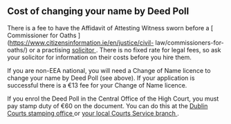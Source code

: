 ##  Cost of changing your name by Deed Poll

There is a fee to have the Affidavit of Attesting Witness sworn before a [
Commissioner for Oaths ](https://www.citizensinformation.ie/en/justice/civil-
law/commissioners-for-oaths/) or a practising [ solicitor
](https://www.citizensinformation.ie/en/justice/courtroom/solicitors/) . There
is no fixed rate for legal fees, so ask your solicitor for information on
their costs before you hire them.

If you are non-EEA national, you will need a Change of Name licence to change
your name by Deed Poll (see above). If your application is successful there is
a €13 fee for your Change of Name licence.

If you enrol the Deed Poll in the Central Office of the High Court, you must
pay stamp duty of €60 on the document. You can do this at the [ Dublin Courts
stamping office ](https://www.courts.ie/content/dublin-courts-stamping-office)
or [ your local Courts Service branch ](https://www.courts.ie/content/find-us)
.
